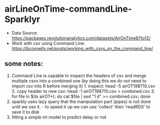 # airLineOnTime-commandLine-Sparklyr

- Data Source: https://packages.revolutionanalytics.com/datasets/AirOnTime87to12/
- Work with csv using Command Line: https://bconnelly.net/posts/working_with_csvs_on_the_command_line/

## some notes:
  1. Command Line is capable to inspect the headers of csv and merge multiple csvs into a combined one (by doing this we do not need to import csv into R before merging it)
    1. inspect: head -5 airOT198710.csv
    2. copy header to new csv: head -1 airOT198710.csv > combined.csv
    3. for file in $(ls airOT*); do cat $file | sed "1 d" >> combined.csv; done
  2. sparkly uses lazy query that the manipulation part (pipes) is not done until we use it. 
    - to speed it up we can use 'collect' then 'readRDS' to save it to disk
  3. fitting a simple ml model to predict delay or not
